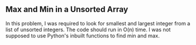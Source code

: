 ## Max and Min in a Unsorted Array

In this problem, I was required to look for smallest and largest integer from a list of unsorted integers. 
The code should run in O(n) time. I was not supposed to use Python's inbuilt functions to find min and max.
